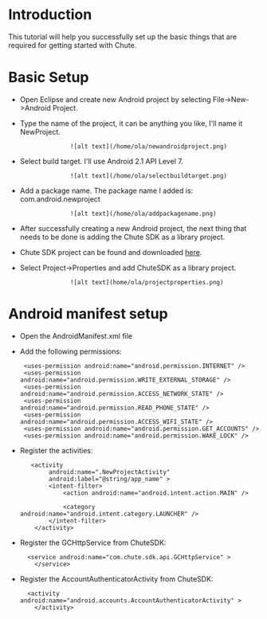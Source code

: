 
Introduction
====

This tutorial will help you successfully set up the basic things that are required for
getting started with Chute.


Basic Setup
====

* Open Eclipse and create new Android project by selecting File->New->Android Project.
* Type the name of the project, it can be anything you like, I'll name it NewProject.

                    ![alt text](/home/ola/newandroidproject.png)
  
* Select build target. I'll use Android 2.1 API Level 7.  
 
                    ![alt text](/home/ola/selectbuildtarget.png)
  
* Add a package name. The package name I added is: com.android.newproject

                    ![alt text](/home/ola/addpackagename.png)
  
* After successfully creating a new Android project, the next thing that needs to be done
  is adding the Chute SDK as a library project.
* Chute SDK project can be found and downloaded [here](https://github.com/chute/Chute-SDK).
* Select Project->Properties and add ChuteSDK as a library project.

                    ![alt text](home/ola/projectproperties.png)
  
    
Android manifest setup
====

* Open the AndroidManifest.xml file 

* Add the following permissions:
    ```
     <uses-permission android:name="android.permission.INTERNET" />
     <uses-permission android:name="android.permission.WRITE_EXTERNAL_STORAGE" />
     <uses-permission android:name="android.permission.ACCESS_NETWORK_STATE" />
     <uses-permission android:name="android.permission.READ_PHONE_STATE" />
     <uses-permission android:name="android.permission.ACCESS_WIFI_STATE" />
     <uses-permission android:name="android.permission.GET_ACCOUNTS" />
     <uses-permission android:name="android.permission.WAKE_LOCK" />
    ```

* Register the activities:
    ```
       <activity
            android:name=".NewProjectActivity"
            android:label="@string/app_name" >
            <intent-filter>
                <action android:name="android.intent.action.MAIN" />

                <category android:name="android.intent.category.LAUNCHER" />
            </intent-filter>
        </activity>     
    ```
 
* Register the GCHttpService from ChuteSDK:
    ```
      <service android:name="com.chute.sdk.api.GCHttpService" >
        </service> 
    ```
 
* Register the AccountAuthenticatorActivity from ChuteSDK:
    ```
      <activity android:name="android.accounts.AccountAuthenticatorActivity" >
        </activity> 
    ```
 
 
  
